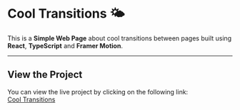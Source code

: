 # Cool Transitions 🌤️

This is a **Simple Web Page** about cool transitions between pages built using **React**, **TypeScript** and **Framer Motion**.

---

## View the Project  

You can view the live project by clicking on the following link:  
[Cool Transitions](https://nicolatantera.github.io/cool-transitions/)

